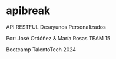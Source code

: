 # apibreak
API RESTFUL Desayunos Personalizados

Por: José Ordóñez
     & María Rosas
      TEAM 15

Bootcamp TalentoTech 2024
